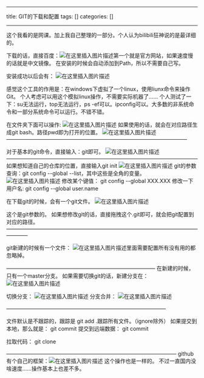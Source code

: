 
--- 
title:  GIT的下载和配置 
tags: []
categories: [] 

---
这个我看的是网课。加上我自己整理的一部分。个人认为bilibili狂神说的是最详细的。

下载的话，直接百度：<img src="https://img-blog.csdnimg.cn/e84eb60630c7443abe0665de8fe37349.png?x-oss-process=image/watermark,type_d3F5LXplbmhlaQ,shadow_50,text_Q1NETiBA6Z2S56Kn5Yed6Zyc,size_20,color_FFFFFF,t_70,g_se,x_16" alt="在这里插入图片描述">第一个就是官方网站，如果速度慢的话就是中文镜像。 在安装的时候会自动添加到Path，所以不需要自己写。

安装成功以后会有： <img src="https://img-blog.csdnimg.cn/4d111c14f1994846bb27eecdd0233aab.png" alt="在这里插入图片描述">

感觉这个工具的作用是：在windows下虚拟了一个linux，使用liunx命令来操作Git。 个人考虑可以用这个模拟linux操作，不需要实际机器了…… 个人测试了一下：su无法运行，top无法运行，ps -ef可以。ipconfig可以。大多数的非系统命令和一部分系统命令可以运行。不错不错。

在文件夹下面可以操作: <img src="https://img-blog.csdnimg.cn/3d704e3609f0443f842354219e0b59e2.png?x-oss-process=image/watermark,type_d3F5LXplbmhlaQ,shadow_50,text_Q1NETiBA6Z2S56Kn5Yed6Zyc,size_20,color_FFFFFF,t_70,g_se,x_16" alt="在这里插入图片描述"> 如果使用的话，就会在对应路径生成git bash。路径pwd即为打开的位置。 <img src="https://img-blog.csdnimg.cn/deb00fc108d243d9a2655a451ddbe6f9.png?x-oss-process=image/watermark,type_d3F5LXplbmhlaQ,shadow_50,text_Q1NETiBA6Z2S56Kn5Yed6Zyc,size_20,color_FFFFFF,t_70,g_se,x_16" alt="在这里插入图片描述"> ——————————————————————————————————

对于基本的git命令，直接输入：git即可。 <img src="https://img-blog.csdnimg.cn/31b367c3b5de489d820b7e6d5bc50306.png?x-oss-process=image/watermark,type_d3F5LXplbmhlaQ,shadow_50,text_Q1NETiBA6Z2S56Kn5Yed6Zyc,size_20,color_FFFFFF,t_70,g_se,x_16" alt="在这里插入图片描述">———————————————————————————————————— 如果想知道自己的仓库的位置，直接输入git init <img src="https://img-blog.csdnimg.cn/21ddf29e243441d29daeb73ab9d531de.png" alt="在这里插入图片描述"> git的参数查询：git config --global --list，其中这些是全角的变量。 <img src="https://img-blog.csdnimg.cn/9f25c885338941f3ba9dfbb4e36c2109.png?x-oss-process=image/watermark,type_d3F5LXplbmhlaQ,shadow_50,text_Q1NETiBA6Z2S56Kn5Yed6Zyc,size_17,color_FFFFFF,t_70,g_se,x_16" alt="在这里插入图片描述"> 修改某个键值： git config --global XXX.XXX 修改一下用户名: git config --global user.name

在下载git的时候，会有一个git文件。 <img src="https://img-blog.csdnimg.cn/981adb6479bf4248a3ac2be704759b21.png" alt="在这里插入图片描述">

这个是git参数的。 如果想修改git的话，直接拖拽这个.git即可，就会把git配置到对应的路径。 ————————————————————————————————————————

git新建的时候有一个文件： <img src="https://img-blog.csdnimg.cn/a5bd80603b82433ab9e20b7ab63072f3.png?x-oss-process=image/watermark,type_d3F5LXplbmhlaQ,shadow_50,text_Q1NETiBA6Z2S56Kn5Yed6Zyc,size_20,color_FFFFFF,t_70,g_se,x_16" alt="在这里插入图片描述">里面需要配置所有没有用的都忽略掉。

———————————————————————————— 在新建的时候，只有一个master分支。 如果需要切换git的话，新建分支在： <img src="https://img-blog.csdnimg.cn/1fc3c4c1cf3347e08050d8f943304776.png" alt="在这里插入图片描述">

切换分支： <img src="https://img-blog.csdnimg.cn/c57bf6e209f64593b72be0dd3dcbb9f7.png" alt="在这里插入图片描述"> 分支合并： <img src="https://img-blog.csdnimg.cn/2245ad9443d74437b11813f20ff06cdb.png" alt="在这里插入图片描述">

——————————————————————————————

文件默认是不跟踪的，跟踪是 git add .跟踪所有文件。（ignore除外） 如果提交到本地，那么就是： git commit 提交到远端数据： git commit

拉取代码： git clone

———————————————————————————————— github有个自己的框架：<img src="https://img-blog.csdnimg.cn/e0ff13d929ce40819be494f838da9418.png" alt="在这里插入图片描述"> 这个操作也是一样的。 不过一直国内没啥速度……操作基本上也差不多。
